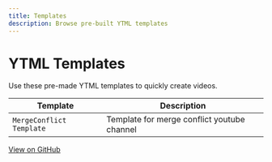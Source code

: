 ```yaml
---
title: Templates
description: Browse pre-built YTML templates
---
```


# YTML Templates

Use these pre-made YTML templates to quickly create videos.

| Template                 | Description                                 |
| ------------------------ | ------------------------------------------- |
| `MergeConflict Template` | Template for merge conflict youtube channel |

[View on GitHub](https://github.com/fahadarsal/ytml-docs/templates)
